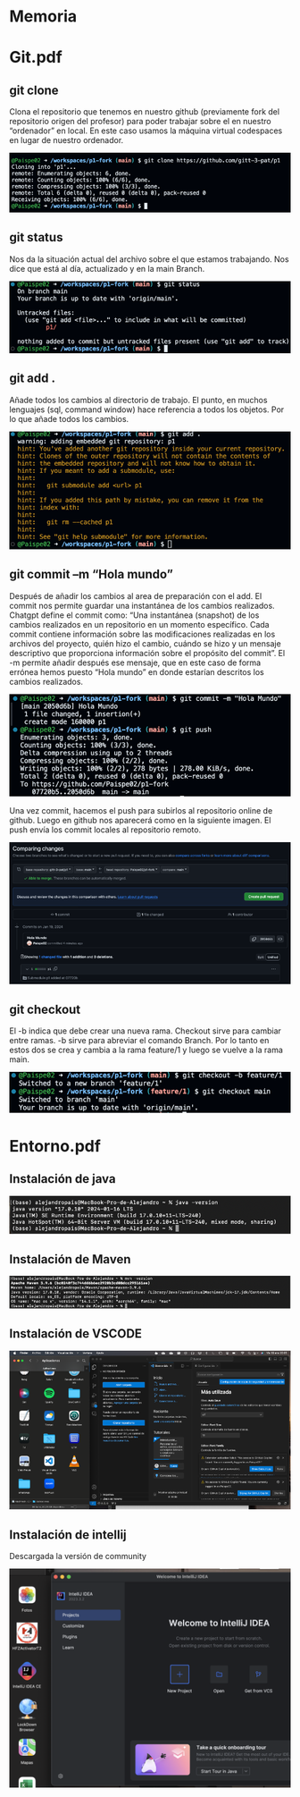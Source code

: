 # Memoria

# Git.pdf
## git clone

Clona el repositorio que tenemos en nuestro github (previamente fork del
repositorio origen del profesor) para poder trabajar sobre el en nuestro
“ordenador” en local. En este caso usamos la máquina virtual codespaces en
lugar de nuestro ordenador.

![Log del terminal de git clone](/Memoria/images/gitclone.png)

## git status

Nos da la situación actual del archivo sobre el que estamos trabajando. Nos dice que está al día, actualizado y en la main Branch.

![Log del terminal de git status](/Memoria/images/gitstatus.png)

## git add . 

Añade todos los cambios al directorio de trabajo. El punto, en muchos lenguajes (sql, command window) hace referencia a todos los objetos. Por lo que añade todos los cambios.

![Log del terminal de git add](/Memoria/images/gitadd.png)

## git commit –m “Hola mundo”

Después de añadir los cambios al area de preparación con el add. El commit nos permite guardar una instantánea de los cambios realizados. Chatgpt define el commit como: “Una instantánea (snapshot) de los cambios realizados en un repositorio en un momento específico. Cada commit contiene información sobre las modificaciones realizadas en los archivos del proyecto, quién hizo el cambio, cuándo se hizo y un mensaje descriptivo que proporciona información sobre el propósito del commit”. El -m permite añadir después ese mensaje, que en este caso de forma errónea hemos puesto “Hola mundo” en donde estarían descritos los cambios realizados.

![Log del terminal de git commit](/Memoria/images/gitcommit.png)

Una vez commit, hacemos el push para subirlos al repositorio online de github. Luego en github nos aparecerá como en la siguiente imagen. El push envía los commit locales al repositorio remoto.

![Log del terminal de git push](/Memoria/images/githubpush.png)

## git checkout

El -b indica que debe crear una nueva rama. Checkout sirve para cambiar entre ramas. -b sirve para abreviar el comando Branch. Por lo tanto en estos dos se crea y cambia a la rama feature/1 y luego se vuelve a la rama main.

![Log del terminal de git checkout](/Memoria/images/gitcheckout.png)

# Entorno.pdf

## Instalación de java

![Log del terminal probando la instalación de java](/Memoria/images/instalaciondejava.png)

## Instalación de Maven

![Log del terminal probando la instalación de maven](/Memoria/images/instalacionmaven.png)

## Instalación de VSCODE

![Foto del menu de aplicaciones con VSCODE](/Memoria/images/vscode.png)

## Instalación de intellij

Descargada la versión de community

![Foto del menú de aplicaciones](/Memoria/images/intellijComunitydescargado.png)




